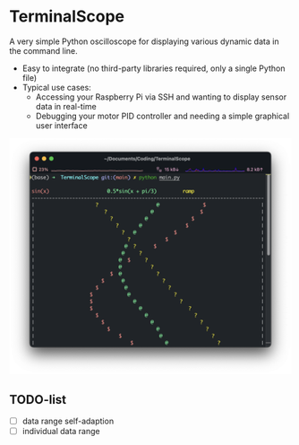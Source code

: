 # TerminalScope

A very simple Python oscilloscope for displaying various dynamic data in the command line.

- Easy to integrate (no third-party libraries required, only a single Python file)
- Typical use cases:
  - Accessing your Raspberry Pi via SSH and wanting to display sensor data in real-time
  - Debugging your motor PID controller and needing a simple graphical user interface

![screenshot](./screenshot.png)

## TODO-list

- [ ] data range self-adaption
- [ ] individual data range